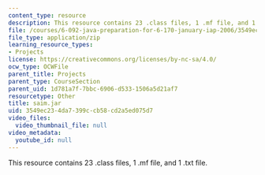 ```yaml
---
content_type: resource
description: This resource contains 23 .class files, 1 .mf file, and 1 .txt file.
file: /courses/6-092-java-preparation-for-6-170-january-iap-2006/3549ec234da7399ccb58cd2a5ed075d7_saim.jar
file_type: application/zip
learning_resource_types:
- Projects
license: https://creativecommons.org/licenses/by-nc-sa/4.0/
ocw_type: OCWFile
parent_title: Projects
parent_type: CourseSection
parent_uid: 1d781a7f-7bbc-6906-d533-1506a5d21af7
resourcetype: Other
title: saim.jar
uid: 3549ec23-4da7-399c-cb58-cd2a5ed075d7
video_files:
  video_thumbnail_file: null
video_metadata:
  youtube_id: null
---
```

This resource contains 23 .class files, 1 .mf file, and 1 .txt file.